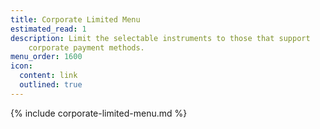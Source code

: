 ```yaml
---
title: Corporate Limited Menu
estimated_read: 1
description: Limit the selectable instruments to those that support
    corporate payment methods.
menu_order: 1600
icon:
  content: link
  outlined: true
---
```


{% include corporate-limited-menu.md %}
